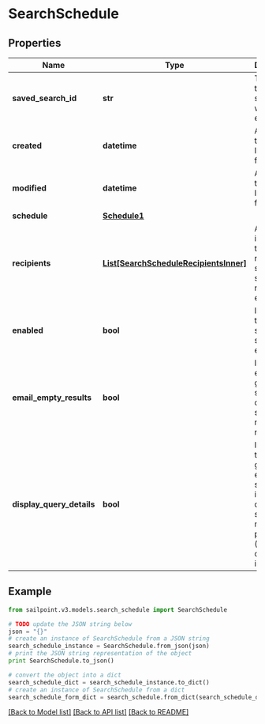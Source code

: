 # SearchSchedule


## Properties

Name | Type | Description | Notes
------------ | ------------- | ------------- | -------------
**saved_search_id** | **str** | The ID of the saved search that will be executed. | 
**created** | **datetime** | A date-time in ISO-8601 format | [optional] [readonly] 
**modified** | **datetime** | A date-time in ISO-8601 format | [optional] [readonly] 
**schedule** | [**Schedule1**](Schedule1.md) |  | 
**recipients** | [**List[SearchScheduleRecipientsInner]**](SearchScheduleRecipientsInner.md) | A list of identities that should receive the scheduled search report via email. | 
**enabled** | **bool** | Indicates if the scheduled search is enabled.  | [optional] [default to False]
**email_empty_results** | **bool** | Indicates if email generation should occur when search returns no results.  | [optional] [default to False]
**display_query_details** | **bool** | Indicates if the generated email should include the query and search results preview (which could include PII).  | [optional] [default to False]

## Example

```python
from sailpoint.v3.models.search_schedule import SearchSchedule

# TODO update the JSON string below
json = "{}"
# create an instance of SearchSchedule from a JSON string
search_schedule_instance = SearchSchedule.from_json(json)
# print the JSON string representation of the object
print SearchSchedule.to_json()

# convert the object into a dict
search_schedule_dict = search_schedule_instance.to_dict()
# create an instance of SearchSchedule from a dict
search_schedule_form_dict = search_schedule.from_dict(search_schedule_dict)
```
[[Back to Model list]](../README.md#documentation-for-models) [[Back to API list]](../README.md#documentation-for-api-endpoints) [[Back to README]](../README.md)


